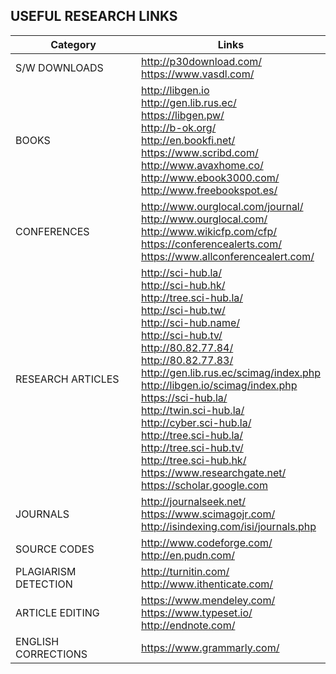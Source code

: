 ## USEFUL RESEARCH LINKS

| Category | Links |
|----------|-------|
| S/W DOWNLOADS | http://p30download.com/<br>https://www.vasdl.com/ |
| BOOKS | http://libgen.io<br>http://gen.lib.rus.ec/<br>https://libgen.pw/<br>http://b-ok.org/<br>http://en.bookfi.net/<br>https://www.scribd.com/<br>http://www.avaxhome.co/<br>http://www.ebook3000.com/<br>http://www.freebookspot.es/ |
| CONFERENCES | http://www.ourglocal.com/journal/<br>http://www.ourglocal.com/<br>http://www.wikicfp.com/cfp/<br>https://conferencealerts.com/<br>https://www.allconferencealert.com/ |
| RESEARCH ARTICLES | http://sci-hub.la/<br>http://sci-hub.hk/<br>http://tree.sci-hub.la/<br>http://sci-hub.tw/<br>http://sci-hub.name/<br>http://sci-hub.tv/<br>http://80.82.77.84/<br>http://80.82.77.83/<br>http://gen.lib.rus.ec/scimag/index.php<br>http://libgen.io/scimag/index.php<br>https://sci-hub.la/<br>http://twin.sci-hub.la/<br>http://cyber.sci-hub.la/<br>http://tree.sci-hub.la/<br>http://tree.sci-hub.tv/<br>http://tree.sci-hub.hk/<br>https://www.researchgate.net/<br>https://scholar.google.com |
| JOURNALS | http://journalseek.net/<br>https://www.scimagojr.com/<br>http://isindexing.com/isi/journals.php |
| SOURCE CODES | http://www.codeforge.com/<br>http://en.pudn.com/ |
| PLAGIARISM DETECTION | http://turnitin.com/<br>http://www.ithenticate.com/ |
| ARTICLE EDITING | https://www.mendeley.com/<br>https://www.typeset.io/<br>http://endnote.com/ |
| ENGLISH CORRECTIONS | https://www.grammarly.com/ |
